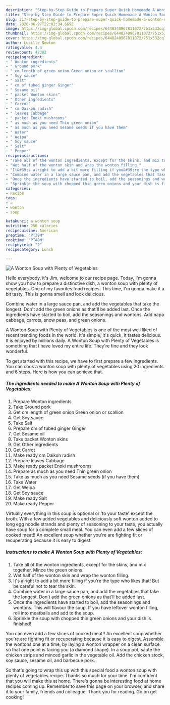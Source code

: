 ```yaml
---
description: "Step-by-Step Guide to Prepare Super Quick Homemade A Wonton Soup with Plenty of Vegetables"
title: "Step-by-Step Guide to Prepare Super Quick Homemade A Wonton Soup with Plenty of Vegetables"
slug: 317-step-by-step-guide-to-prepare-super-quick-homemade-a-wonton-soup-with-plenty-of-vegetables
date: 2020-06-27T22:02:34.669Z
image: https://img-global.cpcdn.com/recipes/6448240967811072/751x532cq70/a-wonton-soup-with-plenty-of-vegetables-recipe-main-photo.jpg
thumbnail: https://img-global.cpcdn.com/recipes/6448240967811072/751x532cq70/a-wonton-soup-with-plenty-of-vegetables-recipe-main-photo.jpg
cover: https://img-global.cpcdn.com/recipes/6448240967811072/751x532cq70/a-wonton-soup-with-plenty-of-vegetables-recipe-main-photo.jpg
author: Lucille Newton
ratingvalue: 4.4
reviewcount: 42302
recipeingredient:
- " Wonton ingredients"
- " Ground pork"
- " cm length of green onion Green onion or scallion"
- " Soy sauce"
- " Salt"
- " cm of tubed ginger Ginger"
- " Sesame oil"
- " packet Wonton skins"
- " Other ingredients"
- " Carrot"
- " cm Daikon radish"
- " leaves Cabbage"
- " packet Enoki mushrooms"
- " as much as you need Thin green onion"
- " as much as you need Sesame seeds if you have them"
- " Water"
- " Weipa"
- " Soy sauce"
- " Salt"
- " Pepper"
recipeinstructions:
- "Take all of the wonton ingredients, except for the skins, and mix together. Mince the green onions."
- "Wet half of the wonton skin and wrap the wonton filling."
- "It&#39;s alright to add a bit more filling if you&#39;re the type who likes that! But be careful not to tear the skin."
- "Combine water in a large sauce pan, and add the vegetables that take the longest. Don&#39;t add the green onions as that&#39;ll be added last."
- "Once the ingredients have started to boil, add the seasonings and wontons. This will flavour the soup.  If you have leftover wonton filling, roll into meatballs and add to the soup."
- "Sprinkle the soup with chopped thin green onions and your dish is finished!"
categories:
- Recipe
tags:
- a
- wonton
- soup

katakunci: a wonton soup 
nutrition: 250 calories
recipecuisine: American
preptime: "PT39M"
cooktime: "PT48M"
recipeyield: "2"
recipecategory: Lunch

---
```



![A Wonton Soup with Plenty of Vegetables](https://img-global.cpcdn.com/recipes/6448240967811072/751x532cq70/a-wonton-soup-with-plenty-of-vegetables-recipe-main-photo.jpg)

Hello everybody, it's Jim, welcome to our recipe page. Today, I'm gonna show you how to prepare a distinctive dish, a wonton soup with plenty of vegetables. One of my favorites food recipes. This time, I'm gonna make it a bit tasty. This is gonna smell and look delicious.

Combine water in a large sauce pan, and add the vegetables that take the longest. Don&#39;t add the green onions as that&#39;ll be added last. Once the ingredients have started to boil, add the seasonings and wontons. Add napa cabbage, carrots, snow peas, and green onions.

A Wonton Soup with Plenty of Vegetables is one of the most well liked of recent trending foods in the world. It's simple, it's quick, it tastes delicious. It is enjoyed by millions daily. A Wonton Soup with Plenty of Vegetables is something that I have loved my entire life. They're fine and they look wonderful.


To get started with this recipe, we have to first prepare a few ingredients. You can cook a wonton soup with plenty of vegetables using 20 ingredients and 6 steps. Here is how you can achieve that.

<!--inarticleads1-->

##### The ingredients needed to make A Wonton Soup with Plenty of Vegetables:

1. Prepare  Wonton ingredients
1. Take  Ground pork
1. Get  cm length of green onion Green onion or scallion
1. Get  Soy sauce
1. Take  Salt
1. Prepare  cm of tubed ginger Ginger
1. Get  Sesame oil
1. Take  packet Wonton skins
1. Get  Other ingredients
1. Get  Carrot
1. Make ready  cm Daikon radish
1. Prepare  leaves Cabbage
1. Make ready  packet Enoki mushrooms
1. Prepare  as much as you need Thin green onion
1. Take  as much as you need Sesame seeds (if you have them)
1. Take  Water
1. Get  Weipa
1. Get  Soy sauce
1. Make ready  Salt
1. Make ready  Pepper


Virtually everything in this soup is optional or &#39;to your taste&#39; except the broth. With a few added vegetables and deliciously soft wonton added to long egg noodle strands and plenty of seasoning to your taste, you actually have soup for a complete small meal. You can even add a few slices of cooked meat!! An excellent soup whether you&#39;re are fighting fit or recuperating because it is easy to digest. 

<!--inarticleads2-->

##### Instructions to make A Wonton Soup with Plenty of Vegetables:

1. Take all of the wonton ingredients, except for the skins, and mix together. Mince the green onions.
1. Wet half of the wonton skin and wrap the wonton filling.
1. It&#39;s alright to add a bit more filling if you&#39;re the type who likes that! But be careful not to tear the skin.
1. Combine water in a large sauce pan, and add the vegetables that take the longest. Don&#39;t add the green onions as that&#39;ll be added last.
1. Once the ingredients have started to boil, add the seasonings and wontons. This will flavour the soup.  If you have leftover wonton filling, roll into meatballs and add to the soup.
1. Sprinkle the soup with chopped thin green onions and your dish is finished!


You can even add a few slices of cooked meat!! An excellent soup whether you&#39;re are fighting fit or recuperating because it is easy to digest. Assemble the wontons one at a time, by laying a wonton wrapper on a clean surface so that one point is facing you (a diamond shape). In a soup pot, saute the chicken strips and minced garlic in the vegetable oil. Add the chicken stock, soy sauce, sesame oil, and barbecue pork. 

So that's going to wrap this up with this special food a wonton soup with plenty of vegetables recipe. Thanks so much for your time. I'm confident that you will make this at home. There's gonna be interesting food at home recipes coming up. Remember to save this page on your browser, and share it to your family, friends and colleague. Thank you for reading. Go on get cooking!
